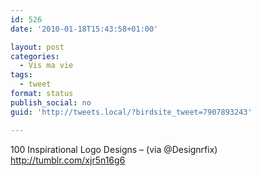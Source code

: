 ```yaml
---
id: 526
date: '2010-01-18T15:43:58+01:00'

layout: post
categories:
  - Vis ma vie
tags:
  - tweet
format: status
publish_social: no
guid: 'http://tweets.local/?birdsite_tweet=7907893243'

---
```


100 Inspirational Logo Designs – (via @Designrfix) http://tumblr.com/xjr5n16g6